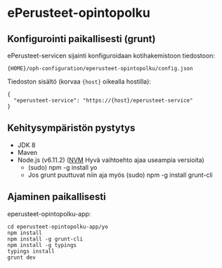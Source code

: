 # ePerusteet-opintopolku

## Konfigurointi paikallisesti (grunt)

ePerusteet-servicen sijainti konfiguroidaan kotihakemistoon tiedostoon:

    {HOME}/oph-configuration/eperusteet-opintopolku/config.json

Tiedoston sisältö (korvaa `{host}` oikealla hostilla):

    {
      "eperusteet-service": "https://{host}/eperusteet-service"
    }

Kehitysympäristön pystytys
--------------------------
- JDK 8
- Maven
- Node.js (v6.11.2) ([NVM](https://github.com/creationix/nvm) Hyvä vaihtoehto ajaa useampia versioita)
  - (sudo) npm -g install yo
  - Jos grunt puuttuvat niin aja myös
    (sudo) npm -g install grunt-cli

Ajaminen paikallisesti
----------------------

eperusteet-opintopolku-app: 

    cd eperusteet-opintopolku-app/yo
    npm install
    npm install -g grunt-cli
    npm install -g typings
    typings install
    grunt dev

